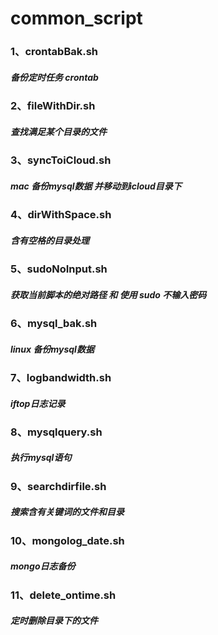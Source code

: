 # common_script
### 1、crontabBak.sh
##### 备份定时任务 crontab
### 2、fileWithDir.sh
##### 查找满足某个目录的文件
### 3、syncToiCloud.sh
##### mac  备份mysql数据 并移动到icloud目录下
### 4、dirWithSpace.sh
##### 含有空格的目录处理
### 5、sudoNoInput.sh
##### 获取当前脚本的绝对路径 和 使用 sudo 不输入密码
### 6、mysql_bak.sh
##### linux 备份mysql数据
### 7、logbandwidth.sh
##### iftop日志记录
### 8、mysqlquery.sh
##### 执行mysql语句
### 9、searchdirfile.sh
##### 搜索含有关键词的文件和目录
### 10、mongolog_date.sh
##### mongo日志备份
### 11、delete_ontime.sh
##### 定时删除目录下的文件


